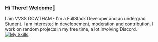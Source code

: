 ### Hi There! [Welcome](https://gowthamportfolio.vercel.app/)👋

I am VVSS GOWTHAM - I'm a FullStack Developer and an undergrad Student. I am interested in developement, moderation and contribution. I work on random projects in my free time, a lot involving Discord.
[![My Skills](https://skills.thijs.gg/icons?i=java,react,nodejs,express,mongodb,git,bootstrap,tailwind,html,css,js,jquery&theme=dark)](https://skills.thijs.gg)
